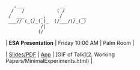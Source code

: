 ```
   ,___             __
  /   /            ( /
 /  ___   _  _,     /    _  __
 ___// (_(/_(_)_  (/___/(/_(_)  
             /|
            (/
```
| **ESA Presentation** | Friday 10:00 AM | Palm Room |

| [Slides/PDF](files/Presentations/MinEx20.pdf) | [App](https://gregleo-econ.shinyapps.io/minimalexperiments/) | [GIF of Talk](2. Working Papers/MinimalExperiments.html) |

